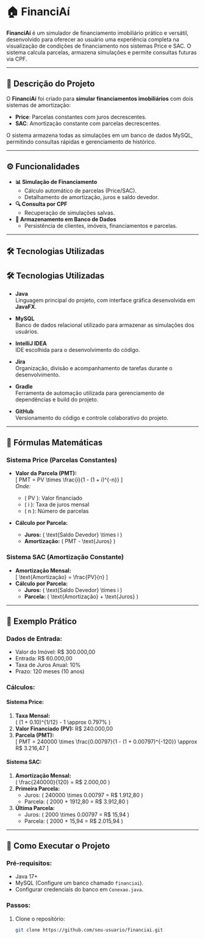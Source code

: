 # 🏠 FinanciAí

**FinanciAí** é um simulador de financiamento imobiliário prático e versátil, desenvolvido para oferecer ao usuário uma experiência completa na visualização de condições de financiamento nos sistemas Price e SAC. O sistema calcula parcelas, armazena simulações e permite consultas futuras via CPF.

---

## 📌 Descrição do Projeto

O **FinanciAí** foi criado para **simular financiamentos imobiliários** com dois sistemas de amortização:  
- **Price**: Parcelas constantes com juros decrescentes.  
- **SAC**: Amortização constante com parcelas decrescentes.  

O sistema armazena todas as simulações em um banco de dados MySQL, permitindo consultas rápidas e gerenciamento de histórico.

---

## ⚙️ Funcionalidades

- **📊 Simulação de Financiamento**  
  - Cálculo automático de parcelas (Price/SAC).  
  - Detalhamento de amortização, juros e saldo devedor.  
- **🔍 Consulta por CPF**  
  - Recuperação de simulações salvas.  
- **💾 Armazenamento em Banco de Dados**  
  - Persistência de clientes, imóveis, financiamentos e parcelas.  

---

## 🛠️ Tecnologias Utilizadas

## 🛠️ Tecnologias Utilizadas

- **Java**  
  Linguagem principal do projeto, com interface gráfica desenvolvida em **JavaFX**.

- **MySQL**  
  Banco de dados relacional utilizado para armazenar as simulações dos usuários.

- **IntelliJ IDEA**  
  IDE escolhida para o desenvolvimento do código.

- **Jira**  
  Organização, divisão e acompanhamento de tarefas durante o desenvolvimento.
  
- **Gradle**  
  Ferramenta de automação utilizada para gerenciamento de dependências e build do projeto.

- **GitHub**  
  Versionamento do código e controle colaborativo do projeto.

---

## 📖 Fórmulas Matemáticas

### Sistema Price (Parcelas Constantes)
- **Valor da Parcela (PMT):**  
  \[
  PMT = PV \times \frac{i}{1 - (1 + i)^{-n}}
  \]  
  *Onde:*  
  - \( PV \): Valor financiado  
  - \( i \): Taxa de juros mensal  
  - \( n \): Número de parcelas  

- **Cálculo por Parcela:**  
  - **Juros:** \( \text{Saldo Devedor} \times i \)  
  - **Amortização:** \( PMT - \text{Juros} \)  

### Sistema SAC (Amortização Constante)
- **Amortização Mensal:**  
  \[
  \text{Amortização} = \frac{PV}{n}
  \]  
- **Cálculo por Parcela:**  
  - **Juros:** \( \text{Saldo Devedor} \times i \)  
  - **Parcela:** \( \text{Amortização} + \text{Juros} \)  

---

## 🧮 Exemplo Prático

### Dados de Entrada:
- Valor do Imóvel: R$ 300.000,00  
- Entrada: R$ 60.000,00  
- Taxa de Juros Anual: 10%  
- Prazo: 120 meses (10 anos)  

### Cálculos:

#### Sistema Price:
1. **Taxa Mensal:**  
   \( (1 + 0.10)^{1/12} - 1 \approx 0.797\% \)  
2. **Valor Financiado (PV):** R$ 240.000,00  
3. **Parcela (PMT):**  
   \[
   PMT = 240000 \times \frac{0.00797}{1 - (1 + 0.00797)^{-120}} \approx R\$ 3.216,47
   \]  

#### Sistema SAC:
1. **Amortização Mensal:**  
   \( \frac{240000}{120} = R\$ 2.000,00 \)  
2. **Primeira Parcela:**  
   - Juros: \( 240000 \times 0.00797 = R\$ 1.912,80 \)  
   - Parcela: \( 2000 + 1912,80 = R\$ 3.912,80 \)  
3. **Última Parcela:**  
   - Juros: \( 2000 \times 0.00797 = R\$ 15,94 \)  
   - Parcela: \( 2000 + 15,94 = R\$ 2.015,94 \)  

---

## 🚀 Como Executar o Projeto

### Pré-requisitos:
- Java 17+
- MySQL (Configure um banco chamado `financiai`).
- Configurar credenciais do banco em `Conexao.java`.

### Passos:
1. Clone o repositório:
   ```bash
   git clone https://github.com/seu-usuario/financiai.git
